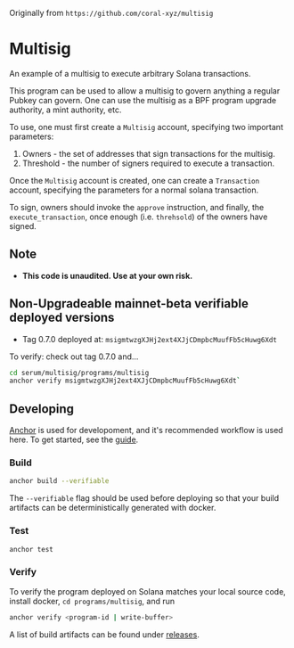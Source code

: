 Originally from `https://github.com/coral-xyz/multisig`

# Multisig

An example of a multisig to execute arbitrary Solana transactions.

This program can be used to allow a multisig to govern anything a regular
Pubkey can govern. One can use the multisig as a BPF program upgrade
authority, a mint authority, etc.

To use, one must first create a `Multisig` account, specifying two important
parameters:

1. Owners - the set of addresses that sign transactions for the multisig.
2. Threshold - the number of signers required to execute a transaction.

Once the `Multisig` account is created, one can create a `Transaction`
account, specifying the parameters for a normal solana transaction.

To sign, owners should invoke the `approve` instruction, and finally,
the `execute_transaction`, once enough (i.e. `threhsold`) of the owners have
signed.

## Note

* **This code is unaudited. Use at your own risk.**

## Non-Upgradeable mainnet-beta verifiable deployed versions

* Tag 0.7.0 deployed at: `msigmtwzgXJHj2ext4XJjCDmpbcMuufFb5cHuwg6Xdt`

To verify: check out tag 0.7.0 and...
```bash
cd serum/multisig/programs/multisig
anchor verify msigmtwzgXJHj2ext4XJjCDmpbcMuufFb5cHuwg6Xdt`
```


## Developing

[Anchor](https://github.com/project-serum/anchor) is used for developoment, and it's
recommended workflow is used here. To get started, see the [guide](https://project-serum.github.io/anchor/getting-started/introduction.html).

### Build

```bash
anchor build --verifiable
```

The `--verifiable` flag should be used before deploying so that your build artifacts
can be deterministically generated with docker.

### Test

```bash
anchor test
```

### Verify

To verify the program deployed on Solana matches your local source code, install
docker, `cd programs/multisig`, and run

```bash
anchor verify <program-id | write-buffer>
```

A list of build artifacts can be found under [releases](https://github.com/project-serum/multisig/releases).
